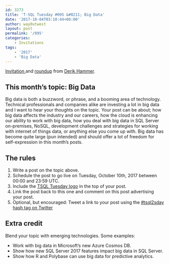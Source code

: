 ```yaml
---
id: 3273
title: 'T-SQL Tuesday #095 &#8211; Big Data'
date: '2017-10-04T03:10:44+00:00'
author: way0utwest
layout: post
permalink: '/095'
categories:
    - Invitations
tags:
    - '2017'
    - 'Big Data'
---
```


[Invitation ](https://www.sqlhammer.com/tsql2sday-95-invitation-big-data/) and [roundup](https://www.sqlhammer.com/big-data-round/?utm_medium=web&utm_source=tsqltuesday.com) from [Derik Hammer](https://www.sqlhammer.com/).

## This month’s topic: Big Data

Big data is both a buzzword, or phrase, and a booming area of technology. Technical professionals and companies alike are investing a lot in big data and I want to hear your thoughts on the topic. Your post can be about; how big data affects the industry and our careers, how the cloud is enhancing our ability to work with big data, how you deal with big data in SQL Server on-premises, NoSQL, development challenges and strategies for working with internet of things data, or anything else you come up with. Big data has become quite large (pun intended) and should offer a lot of freedom for self-expression in this month’s posts.

## The rules

1. Write a post on the topic above.
2. Schedule the post to go live on Tuesday, October 10th, 2017 between 00:00 and 23:59 UTC.
3. Include the [TSQL Tuesday logo](http://sqlblog.com/blogs/adam_machanic/archive/2010/06/01/t-sql-tuesday-007-and-t-sql-tuesday-has-a-logo.aspx) in the top of your post.
4. Link the post back to this one and comment on this post advertising your post.
5. Optional, but encouraged: Tweet a link to your post using the [\#tsql2sday hash tag on Twitter](https://twitter.com/hashtag/TSQL2sday?src=hash)

## Extra credit

Blend your topic with emerging technologies. Some examples:

- Work with big data in Microsoft’s new Azure Cosmos DB.
- Show how new SQL Server 2017 features impact big data in SQL Server.
- Show how R and Polybase can use big data for predictive analytics.